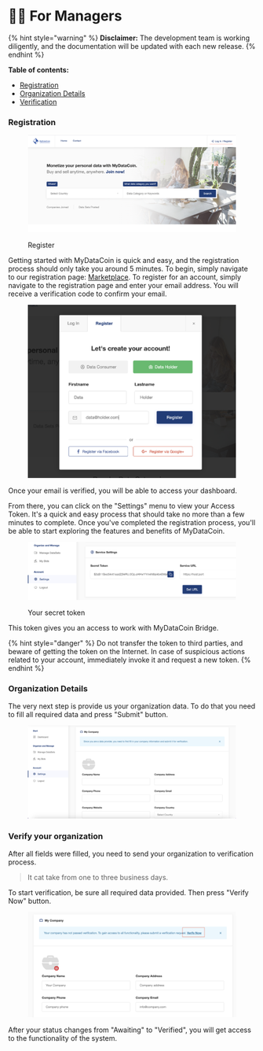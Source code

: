 # 👨💼 For Managers

{% hint style="warning" %}
**Disclaimer:** The development team is working diligently, and the documentation will be updated with each new release.
{% endhint %}

**Table of contents:**

* [Registration](for-managers.md#registration)
* [Organization Details](for-managers.md#organization-details)
* [Verification](for-managers.md#verify-your-organization)

### Registration

<figure><img src="../../.gitbook/assets/Screenshot 2023-06-20 at 17.58.03.png" alt=""><figcaption><p>Register</p></figcaption></figure>

Getting started with MyDataCoin is quick and easy, and the registration process should only take you around 5 minutes. To begin, simply navigate to our registration page: [Marketplace](https://app.mydatacoin.io/). To register for an account, simply navigate to the registration page and enter your email address. You will receive a verification code to confirm your email.&#x20;

<figure><img src="../../.gitbook/assets/Screenshot 2023-06-20 at 18.03.35.png" alt=""><figcaption></figcaption></figure>

Once your email is verified, you will be able to access your dashboard.&#x20;

From there, you can click on the "Settings" menu to view your Access Token. It's a quick and easy process that should take no more than a few minutes to complete. Once you've completed the registration process, you'll be able to start exploring the features and benefits of MyDataCoin.

<figure><img src="../../.gitbook/assets/Screenshot 2023-06-20 at 17.42.46.png" alt=""><figcaption><p>Your secret token</p></figcaption></figure>

This token gives you an access to work with MyDataCoin Bridge.&#x20;

{% hint style="danger" %}
Do not transfer the token to third parties, and beware of getting the token on the Internet. In case of suspicious actions related to your account, immediately invoke it and request a new token.
{% endhint %}

### Organization Details

The very next step is provide us your organization data. To do that you need to fill all required data and press "Submit" button.

<figure><img src="../../.gitbook/assets/Screenshot 2023-06-20 at 18.28.25.png" alt=""><figcaption></figcaption></figure>

### Verify your organization

After all fields were filled, you need to send your organization to verification process.&#x20;

> It cat take from one to three business days.&#x20;

To start verification, be sure all required data provided. Then press "Verify Now" button.

<figure><img src="../../.gitbook/assets/Screenshot 2023-06-23 at 14.35.35.png" alt=""><figcaption></figcaption></figure>

After your status changes from "Awaiting" to "Verified", you will get access to the functionality of the system.
